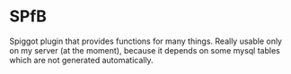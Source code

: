 SPfB
====

Spiggot plugin that provides functions for many things. Really usable only on my server (at the moment), because it depends on some mysql tables which are not generated automatically.